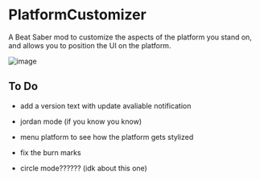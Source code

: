 # PlatformCustomizer

A Beat Saber mod to customize the aspects of the platform you stand on,
and allows you to position the UI on the platform.

![image](https://user-images.githubusercontent.com/73900764/182525105-fb4c6188-3120-412d-9a32-70ecbf2ebe6c.PNG)

## To Do

- add a version text with update avaliable notification

- jordan mode (if you know you know)

- menu platform to see how the platform gets stylized
- fix the burn marks
- circle mode?????? (idk about this one)
